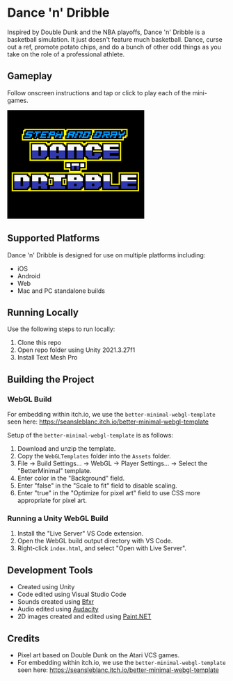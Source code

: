 # Dance 'n' Dribble
Inspired by Double Dunk and the NBA playoffs, Dance 'n' Dribble is a basketball simulation.  It just doesn't feature much basketball. Dance, curse out a ref, promote potato chips, and do a bunch of other odd things as you take on the role of a professional athlete.

## Gameplay
Follow onscreen instructions and tap or click to play each of the mini-games.

![Dance 'n' Dribble gameplay](https://github.com/mklewandowski/dance-and-dribble/blob/main/Assets/Images/dance-dribble-gameplay.gif?raw=true)

## Supported Platforms
Dance 'n' Dribble is designed for use on multiple platforms including:
- iOS
- Android
- Web
- Mac and PC standalone builds

## Running Locally
Use the following steps to run locally:
1. Clone this repo
2. Open repo folder using Unity 2021.3.27f1
3. Install Text Mesh Pro

## Building the Project

### WebGL Build
For embedding within itch.io, we use the `better-minimal-webgl-template` seen here:
https://seansleblanc.itch.io/better-minimal-webgl-template

Setup of the `better-minimal-webgl-template` is as follows:
1. Download and unzip the template.
2. Copy the `WebGLTemplates` folder into the `Assets` folder.
3. File -> Build Settings... -> WebGL -> Player Settings... -> Select the "BetterMinimal" template.
4. Enter color in the "Background" field.
5. Enter "false" in the "Scale to fit" field to disable scaling.
6. Enter "true" in the "Optimize for pixel art" field to use CSS more appropriate for pixel art.

### Running a Unity WebGL Build
1. Install the "Live Server" VS Code extension.
2. Open the WebGL build output directory with VS Code.
3. Right-click `index.html`, and select "Open with Live Server".

## Development Tools
- Created using Unity
- Code edited using Visual Studio Code
- Sounds created using [Bfxr](https://www.bfxr.net/)
- Audio edited using [Audacity](https://www.audacityteam.org/)
- 2D images created and edited using [Paint.NET](https://www.getpaint.net/)

## Credits
- Pixel art based on Double Dunk on the Atari VCS games.
- For embedding within itch.io, we use the `better-minimal-webgl-template` seen here:
https://seansleblanc.itch.io/better-minimal-webgl-template